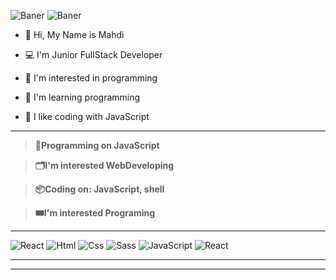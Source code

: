 
![Baner](https://github.com/SaLaMaNdeR-81/SaLaMaNdeR-81/assets/104043896/713fe7c7-4661-4da4-8958-a5293b097058)
![Baner](https://github.com/SaLaMaNdeR-81/SaLaMaNdeR-81/assets/104043896/49b67280-ba5a-4f75-bde7-62f33ffba0f3)



- 👋 Hi, My Name is Mahdi
  
- 💻 I'm Junior FullStack Developer
- 👀 I'm interested in programming 
- 🌱 I'm learning programming
- 💞️ I like coding with JavaScript
  
---
> **💾Programming on JavaScript**

> **🗂️I'm interested WebDeveloping**

> **📦Coding on: JavaScript, shell**

> **🎟️I'm interested Programing**

----

![React]()
![Html](https://img.shields.io/badge/-HTML-%23de4b25?logo=html5&logoColor=white)
![Css](https://img.shields.io/badge/CSS-%230075a8?logo=html5&logoColor=white)
![Sass](https://img.shields.io/badge/Sass-purple?logo=sass&logoColor=white)
![JavaScript](https://img.shields.io/badge/JavaScript-yellow?logo=JavaScript)
![React](https://img.shields.io/badge/React.Js-blue?logo=react)


----

----


